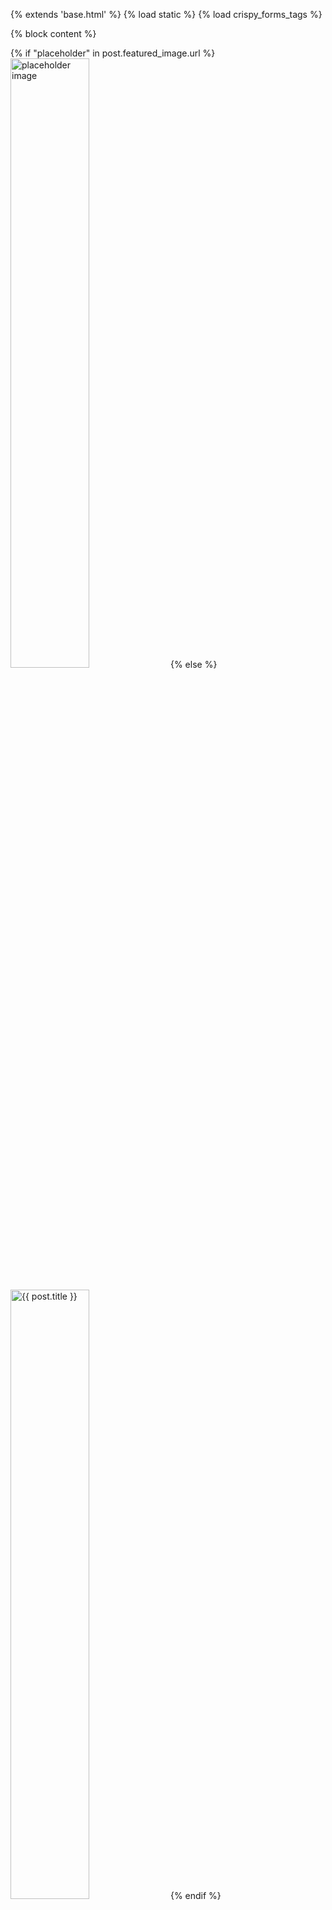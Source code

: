{% extends 'base.html' %}
{% load static %}
{% load crispy_forms_tags %}

{% block content %}

<div class="masthead">
    <div class="container">
        <div class="row g-0">
            <div class="col-md-6 masthead-text">
                <!--  template logic did not yet exist to display the uploaded image-->
                {% if "placeholder" in post.featured_image.url %}
                <img src="{% static 'images/giftboxgold.jpg' %}" width="50%" class="scale" alt="placeholder image" style="margin-bottom: 20px;">
                {% else %}
                <img src="{{ post.featured_image.url }}" width="50%" class="scale" alt="{{ post.title }}" style="margin-bottom: 20px;">
                {% endif %}
                <!-- Post title goes in these h1 tags -->
                <h1 class="post-title">{{ post.title }}</h1>
                <!-- Post author goes before the | the post's created date goes after -->
                <p class="post-subtitle">{{ post.author }} | {{ post.created_on }}</p>
            </div>
        </div>
    </div>
</div>

<div class="container">
    <div class="row">
        <div class="col card mb-4  mt-3 left  top">
            <div class="card-body">
                <!-- The post content goes inside the card-text. -->
                <!-- doesn't introduce any possibility of unsafe HTML-->
                <!-- Use the | safe filter inside the template tags -->
                <p class="card-text">
                    {{ post.content | safe }}
                </p>
            </div>
        </div>
    </div>
    <!-- Displaying count of comments -->
    <div class="row">
        <div class="col-12">
            <strong class="text-secondary">
                <i class="far fa-comments"></i> {{ comment_count }}
            </strong>
        </div>
        <div class="col-12">
            <hr>
        </div>
    </div>
    <!-- Displaying Comments -->
    <div class="row">
        <div class="col-md-8 card mb-4  mt-3 ">
            <h3>Comments:</h3>
            <div class="card-body">
                <!-- We want a for loop inside the empty control tags
          to iterate through each comment in comments -->
                {% for comment in comments %}
                <div class="p-2 comments
          {% if not comment.approved and comment.author == user %}
          faded{% elif not comment.approved %} d-none{% endif %}">
                    <p class="font-weight-bold">
                        {{ comment.author }}
                        <span class="font-weight-normal">
                            {{ comment.created_on }}
                        </span> wrote:
                    </p>
                    <div id="comment{{ comment.id }}">
                        {{ comment.body | linebreaks }}
                    </div>
                    {% if not comment.approved and comment.author == user %}
                    <p class="approval">
                        <strong>This comment is awaiting approval, bear with us, Team #GBD!</strong>
                    </p>
                    {% endif %}
                    {% if user.is_authenticated and comment.author == user %}
                    <button class="btn btn-delete btn-warning" comment_id="{{ comment.id }}">Delete</button>
                    <button class="btn btn-edit btn-warning" comment_id="{{ comment.id }}">Edit</button>
                    {% endif %}
                </div>
                <!-- Our for loop ends here -->
                {% endfor %}
            </div>
        </div>
        <!-- Creating New Comments -->
        <div class="col-md-4 card mb-4 mt-3">
            <div class="card-body">
                {% if user.is_authenticated %}
                <h3>Leave a comment:</h3>
                <p>Posting as: {{ user.username }}</p>
                <form id="commentForm" method="post" style="margin-top: 1.3em;">
                    {{ comment_form | crispy }}
                    {% csrf_token %}
                    <button id="submitButton" type="submit" class="btn btn-signup btn-lg btn-warning">Submit</button>
                </form>
                {% else %}
                <p>Log in to leave a comment</p>
                {% endif %}
            </div>
        </div>

    </div>
</div>

<!-- Delete confirmation modal -->
<div class="modal fade" id="deleteModal" tabindex="-1" aria-labelledby="deleteModalLabel" aria-hidden="true">
    <div class="modal-dialog">
        <div class="modal-content">
            <div class="modal-header">
                <h5 class="modal-title" id="deleteModalLabel">Delete comment?</h5>
                <button type="button" class="btn-close" data-bs-dismiss="modal" aria-label="Close"></button>
            </div>
            <div class="modal-body">
                Are you sure you want to delete your comment?
                This action cannot be undone. Thank you, for being part of the Gift Box experience!
            </div>
            <div class="modal-footer">
                <button type="button" class="btn btn-secondary btn-warning" data-bs-dismiss="modal">Close</button>
                <a id="deleteConfirm" href="#" class="btn
          btn-danger">Delete</a>
            </div>
        </div>
    </div>
</div>


{% endblock content %}

{% block extras %}
<script src="{% static 'js/comments.js' %}"></script>
{% endblock %}



